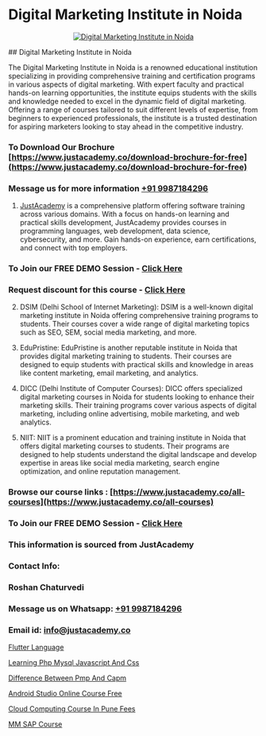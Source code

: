 # Digital Marketing Institute in Noida

<p align="center">
  <a href="https://justacademy.co/course-detail/digital-marketing">
    <img src="https://justacademy.co/storage2/course_image/1676636720_course_image.webp" alt="Digital Marketing Institute in Noida">
  </a>
</p>
## Digital Marketing Institute in Noida

The Digital Marketing Institute in Noida is a renowned educational institution specializing in providing comprehensive training and certification programs in various aspects of digital marketing. With expert faculty and practical hands-on learning opportunities, the institute equips students with the skills and knowledge needed to excel in the dynamic field of digital marketing. Offering a range of courses tailored to suit different levels of expertise, from beginners to experienced professionals, the institute is a trusted destination for aspiring marketers looking to stay ahead in the competitive industry.
### To Download Our Brochure [https://www.justacademy.co/download-brochure-for-free](https://www.justacademy.co/download-brochure-for-free)
### Message us for more information [+91 9987184296](https://api.whatsapp.com/send?phone=919987184296)

1) [JustAcademy](https://justacademy.co) is a comprehensive platform offering software training across various domains. With a focus on hands-on learning and practical skills development, JustAcademy provides courses in programming languages, web development, data science, cybersecurity, and more. Gain hands-on experience, earn certifications, and connect with top employers.

### To Join our FREE DEMO Session - [Click Here](https://www.justacademy.co/register-for-course-demo/)
### Request discount for this course - [Click Here](https://justacademy.co/contact-us/)

2) DSIM (Delhi School of Internet Marketing): DSIM is a well-known digital marketing institute in Noida offering comprehensive training programs to students. Their courses cover a wide range of digital marketing topics such as SEO, SEM, social media marketing, and more.

3) EduPristine: EduPristine is another reputable institute in Noida that provides digital marketing training to students. Their courses are designed to equip students with practical skills and knowledge in areas like content marketing, email marketing, and analytics.

4) DICC (Delhi Institute of Computer Courses): DICC offers specialized digital marketing courses in Noida for students looking to enhance their marketing skills. Their training programs cover various aspects of digital marketing, including online advertising, mobile marketing, and web analytics.

5) NIIT: NIIT is a prominent education and training institute in Noida that offers digital marketing courses to students. Their programs are designed to help students understand the digital landscape and develop expertise in areas like social media marketing, search engine optimization, and online reputation management.

### Browse our course links : [https://www.justacademy.co/all-courses](https://www.justacademy.co/all-courses) 
### To Join our FREE DEMO Session - [Click Here](https://www.justacademy.co/register-for-course-demo)


### This information is sourced from JustAcademy
### Contact Info:
### Roshan Chaturvedi
### Message us on Whatsapp: [+91 9987184296](https://api.whatsapp.com/send?phone=919987184296)
### Email id: [info@justacademy.co](mailto:info@justacademy.co)
                
[Flutter Language](https://www.linkedin.com/pulse/flutter-language-justacademy-chennai-vixqc?trackingId=%2Fn6%2BRSnW%2F7d6xjJRIWqQQA%3D%3D&lipi=urn%3Ali%3Apage%3Ad_flagship3_company_admin%3BjPw0ei4cQfe0InHd%2FK206Q%3D%3D)

[Learning Php Mysql Javascript And Css](https://www.linkedin.com/pulse/learning-php-mysql-javascript-css-justacademy-chennai-kyrkf?trackingId=bPKLQ112qmxnOT78DeWCoA%3D%3D&lipi=urn%3Ali%3Apage%3Ad_flagship3_company_admin%3BmbbduqyAR32m%2BKWos2V1hw%3D%3D)

[Difference Between Pmp And Capm](https://medium.com/@ranemanish460/difference-between-pmp-and-capm-0c7b3b67498f)

[Android Studio Online Course Free](https://medium.com/@mahi3106/android-studio-online-course-free-3e32494a8985)

[Cloud Computing Course In Pune Fees](https://justacademyin.github.io/justacademy/cloud-computing-course-in-pune-fees)

[MM SAP Course](https://justacademyin.github.io/Articles/MM-SAP-Course)

